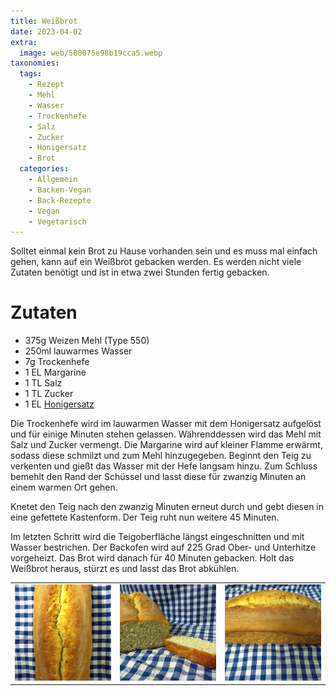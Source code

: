 ```yaml
---
title: Weißbrot
date: 2023-04-02
extra:
  image: web/580075e98b19cca5.webp
taxonomies:
  tags:
    - Rezept
    - Mehl
    - Wasser
    - Trockenhefe
    - Salz
    - Zucker
    - Honigersatz
    - Brot
  categories:
    - Allgemein
    - Backen-Vegan
    - Back-Rezepte
    - Vegan
    - Vegetarisch
---
```

Solltet einmal kein Brot zu Hause vorhanden sein und es muss mal einfach gehen, kann auf ein Weißbrot gebacken werden.
Es werden nicht viele Zutaten benötigt und ist in etwa zwei Stunden fertig gebacken.

<!-- more -->

# Zutaten
* 375g Weizen Mehl (Type 550)
* 250ml lauwarmes Wasser
* 7g Trockenhefe
* 1 EL Margarine
* 1 TL Salz
* 1 TL Zucker
* 1 EL [Honigersatz](/articles/loewenzahn-sirup-2019-04-22/)

Die Trockenhefe wird im lauwarmen Wasser mit dem Honigersatz aufgelöst und für einige Minuten stehen gelassen. Währenddessen wird das Mehl mit Salz und Zucker vermengt. Die Margarine wird auf kleiner Flamme erwärmt, sodass diese schmilzt und zum Mehl hinzugegeben. Beginnt den Teig zu verkenten und gießt das Wasser mit der Hefe langsam hinzu. Zum Schluss bemehlt den Rand der Schüssel und lasst diese für zwanzig Minuten an einem warmen Ort gehen.

Knetet den Teig nach den zwanzig Minuten erneut durch und gebt diesen in eine gefettete Kastenform. Der Teig ruht nun weitere 45 Minuten.

Im letzten Schritt wird die Teigoberfläche längst eingeschnitten und mit Wasser bestrichen. Der Backofen wird auf 225 Grad Ober- und Unterhitze vorgeheizt. Das Brot wird danach für 40 Minuten gebacken. 
Holt das Weißbrot heraus, stürzt es und lasst das Brot abkühlen.

||||
:---:|:---:|:---:
[![Foto eines Weißbrotes auf einem Küchentuch, von oben fotografiert](web/6478f93ad3cbbeba-thumb.webp)](web/6478f93ad3cbbeba.webp)|[![Foto eines Weißbrotes mit abgeschnittener Scheibe auf einem Küchentuch, von vorne fotografiert](web/580075e98b19cca5-thumb.webp)](web/580075e98b19cca5.webp)|[![Foto eines Weißbrotes auf einem Küchentuch, von oben fotografier](web/66611041a2f54f78-thumb.webp)](web/66611041a2f54f78.webp)

